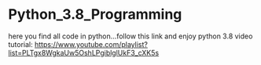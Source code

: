 # Python_3.8_Programming
here you find all code in python...follow this link and enjoy python 3.8 video tutorial: https://www.youtube.com/playlist?list=PLTgx8WgkaUw5OshLPgiblglUkF3_cXK5s
